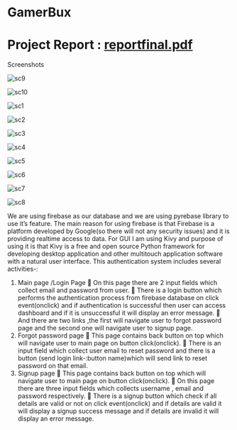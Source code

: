 # GamerBux
 # Project Report : [reportfinal.pdf](https://github.com/khansalikaziz/GamerBux/files/7574380/reportfinal.pdf)
 

Screenshots 
 
![sc9](https://user-images.githubusercontent.com/76683360/142201865-3d550c07-65bf-4009-a27b-27cd4fd1514a.jpg)

![sc10](https://user-images.githubusercontent.com/76683360/142201876-3d8f858d-378c-421b-918f-84e01e69784a.jpg)

![sc1](https://user-images.githubusercontent.com/76683360/142201883-99551015-85f6-4ef6-9e22-32f56eb7d9f7.jpg)

![sc2](https://user-images.githubusercontent.com/76683360/142201888-5abcdafc-3d55-4bef-8952-57d707c49a7c.jpg)

![sc3](https://user-images.githubusercontent.com/76683360/142201892-dba79ff1-637e-4d56-b1a1-e796c0fe5660.jpg)

![sc4](https://user-images.githubusercontent.com/76683360/142201897-837c83de-7d48-4970-8a7e-501188d9004c.jpg)

![sc5](https://user-images.githubusercontent.com/76683360/142201901-944ebb92-fda0-4e5f-bc79-484294a9b970.jpg)

![sc6](https://user-images.githubusercontent.com/76683360/142201904-469253e7-6a84-4662-b5af-dd1cd34234ba.jpg)

![sc7](https://user-images.githubusercontent.com/76683360/142201907-76569e7d-664b-463e-8c7e-7d218f9d4fc1.jpg)

![sc8](https://user-images.githubusercontent.com/76683360/142202206-f374e6e1-3e4a-4fb5-978b-fb3b5287fba7.jpg)


We are using firebase as our database and we are using pyrebase library to use it’s feature. The main reason for using firebase is that Firebase is a platform developed by Google(so there will not any security issues) and it is providing realtime access to data. 
For GUI I am using Kivy and purpose of using it is that Kivy is a free and open source Python framework for developing desktop application and other multitouch application software with a natural user interface. 
This authentication system includes several activities-:
1)	Main page /Login Page
	On this page there are 2 input fields which collect email and password from user.
	There is a login button which performs the authentication process from firebase database on click event(onclick) and if authentication is successful then user can access dashboard and if it is unsuccessful it will display an error message.
	And there are two links ,the first will navigate user to forgot password page and the second one will navigate user to signup page.
2)	Forgot password page
	This page contains back button on top which will navigate user to main page on button click(onclick).
	There is an input field which collect user email to reset password and there is a button (send login link-:button name)which will send link to reset password on that email.
3)	Signup page
	This page contains back button on top which will navigate user to main page on button click(onclick).
	On this page there are three input fields which collects username , email and password respectively.
	There is a signup button which check if all details are valid or not  on click event(onclick) and if details are valid it will display a signup success message and if details are invalid it will display an error message.




